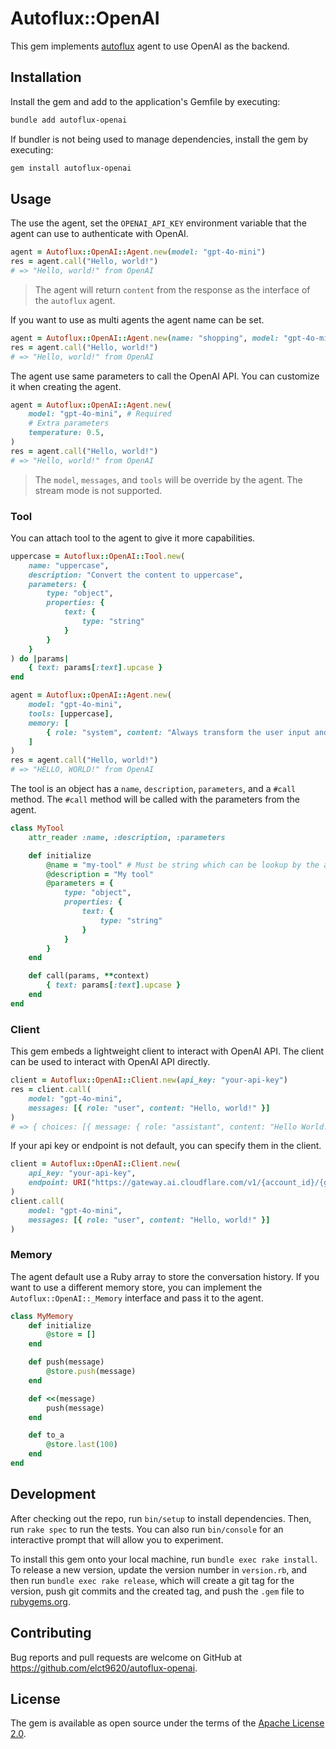Autoflux::OpenAI
===

This gem implements [autoflux](https://github.com/elct9620/autoflux) agent to use OpenAI as the backend.

## Installation

Install the gem and add to the application's Gemfile by executing:

```bash
bundle add autoflux-openai
```

If bundler is not being used to manage dependencies, install the gem by executing:

```bash
gem install autoflux-openai
```

## Usage

The use the agent, set the `OPENAI_API_KEY` environment variable that the agent can use to authenticate with OpenAI.

```ruby
agent = Autoflux::OpenAI::Agent.new(model: "gpt-4o-mini")
res = agent.call("Hello, world!")
# => "Hello, world!" from OpenAI
```

> The agent will return `content` from the response as the interface of the `autoflux` agent.

If you want to use as multi agents the agent name can be set.

```ruby
agent = Autoflux::OpenAI::Agent.new(name: "shopping", model: "gpt-4o-mini")
res = agent.call("Hello, world!")
# => "Hello, world!" from OpenAI
```

The agent use same parameters to call the OpenAI API. You can customize it when creating the agent.

```ruby
agent = Autoflux::OpenAI::Agent.new(
    model: "gpt-4o-mini", # Required
    # Extra parameters
    temperature: 0.5,
)
res = agent.call("Hello, world!")
# => "Hello, world!" from OpenAI
```

> The `model`, `messages`, and `tools` will be override by the agent. The stream mode is not supported.

### Tool

You can attach tool to the agent to give it more capabilities.

```ruby
uppercase = Autoflux::OpenAI::Tool.new(
    name: "uppercase",
    description: "Convert the content to uppercase",
    parameters: {
        type: "object",
        properties: {
            text: {
                type: "string"
            }
        }
    }
) do |params|
    { text: params[:text].upcase }
end

agent = Autoflux::OpenAI::Agent.new(
    model: "gpt-4o-mini",
    tools: [uppercase],
    memory: [
        { role: "system", content: "Always transform the user input and don't do anything else." }
    ]
)
res = agent.call("Hello, world!")
# => "HELLO, WORLD!" from OpenAI
```

The tool is an object has a `name`, `description`, `parameters`, and a `#call` method. The `#call` method will be called with the parameters from the agent.

```ruby
class MyTool
    attr_reader :name, :description, :parameters

    def initialize
        @name = "my-tool" # Must be string which can be lookup by the agent
        @description = "My tool"
        @parameters = {
            type: "object",
            properties: {
                text: {
                    type: "string"
                }
            }
        }
    end

    def call(params, **context)
        { text: params[:text].upcase }
    end
end
```

### Client

This gem embeds a lightweight client to interact with OpenAI API. The client can be used to interact with OpenAI API directly.

```ruby
client = Autoflux::OpenAI::Client.new(api_key: "your-api-key")
res = client.call(
    model: "gpt-4o-mini",
    messages: [{ role: "user", content: "Hello, world!" }]
)
# => { choices: [{ message: { role: "assistant", content: "Hello World!" }}] }
```

If your api key or endpoint is not default, you can specify them in the client.

```ruby
client = Autoflux::OpenAI::Client.new(
    api_key: "your-api-key",
    endpoint: URI("https://gateway.ai.cloudflare.com/v1/{account_id}/{gateway_id}/openai")
)
client.call(
    model: "gpt-4o-mini",
    messages: [{ role: "user", content: "Hello, world!" }]
)
```

### Memory

The agent default use a Ruby array to store the conversation history. If you want to use a different memory store, you can implement the `Autoflux::OpenAI::_Memory` interface and pass it to the agent.

```ruby
class MyMemory
    def initialize
        @store = []
    end

    def push(message)
        @store.push(message)
    end

    def <<(message)
        push(message)
    end

    def to_a
        @store.last(100)
    end
end
```

## Development

After checking out the repo, run `bin/setup` to install dependencies. Then, run `rake spec` to run the tests. You can also run `bin/console` for an interactive prompt that will allow you to experiment.

To install this gem onto your local machine, run `bundle exec rake install`. To release a new version, update the version number in `version.rb`, and then run `bundle exec rake release`, which will create a git tag for the version, push git commits and the created tag, and push the `.gem` file to [rubygems.org](https://rubygems.org).

## Contributing

Bug reports and pull requests are welcome on GitHub at https://github.com/elct9620/autoflux-openai.

## License

The gem is available as open source under the terms of the [Apache License 2.0](https://opensource.org/licenses/Apache-2.0).
